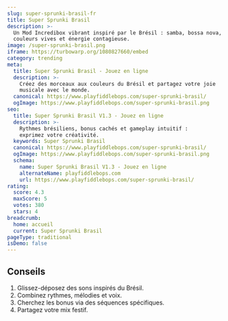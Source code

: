 ```yaml
---
slug: super-sprunki-brasil-fr
title: Super Sprunki Brasil
description: >-
  Un Mod Incredibox vibrant inspiré par le Brésil : samba, bossa nova, 
  couleurs vives et énergie contagieuse.
image: /super-sprunki-brasil.png
iframe: https://turbowarp.org/1080827660/embed
category: trending
meta:
  title: Super Sprunki Brasil - Jouez en ligne
  description: >-
    Créez des morceaux aux couleurs du Brésil et partagez votre joie 
    musicale avec le monde.
  canonical: https://www.playfiddlebops.com/super-sprunki-brasil/
  ogImage: https://www.playfiddlebops.com/super-sprunki-brasil.png
seo:
  title: Super Sprunki Brasil V1.3 - Jouez en ligne
  description: >-
    Rythmes brésiliens, bonus cachés et gameplay intuitif : 
    exprimez votre créativité.
  keywords: Super Sprunki Brasil
  canonical: https://www.playfiddlebops.com/super-sprunki-brasil/
  ogImage: https://www.playfiddlebops.com/super-sprunki-brasil.png
  schema:
    name: Super Sprunki Brasil V1.3 - Jouez en ligne
    alternateName: playfiddlebops.com
    url: https://www.playfiddlebops.com/super-sprunki-brasil/
rating:
  score: 4.3
  maxScore: 5
  votes: 380
  stars: 4
breadcrumb:
  home: accueil
  current: Super Sprunki Brasil
pageType: traditional
isDemo: false
---
```


## Conseils

1. Glissez-déposez des sons inspirés du Brésil.
2. Combinez rythmes, mélodies et voix.
3. Cherchez les bonus via des séquences spécifiques.
4. Partagez votre mix festif.
